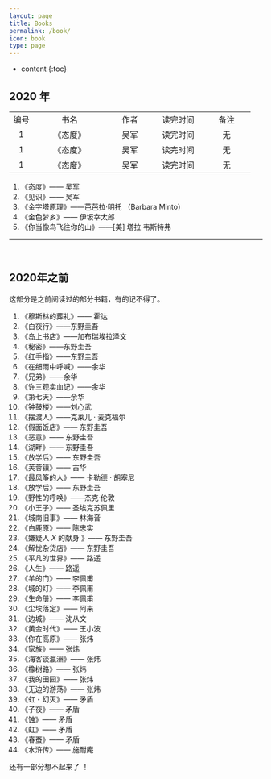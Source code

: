 ```yaml
---
layout: page
title: Books
permalink: /book/
icon: book
type: page
---
```


* content
{:toc}


##  **2020 年**





<table width="100%"  >
        <tr >           
           <td  width="10%" align="center">编号</td>
           <td  width="30%" align="center"> 书名 </td>
            <td  width="20%" align="center">作者</td>
            <td  width="20%" align="center">读完时间</td>
            <td  width="20%" align="center">备注</td>
        </tr>
         <tr align="center">           
           <td  width="10%">1</td>
           <td  width="30%"> 《态度》 </td>
             <td  width="20%">吴军</td>
             <td  width="20%">读完时间</td>
             <td  width="20%">无</td>
        </tr>
             <tr align="center">           
           <td  width="10%">1</td>
           <td  width="30%"> 《态度》 </td>
             <td  width="20%">吴军</td>
             <td  width="20%">读完时间</td>
             <td  width="20%">无</td>
        </tr>
             <tr align="center">           
           <td  width="10%">1</td>
           <td  width="30%"> 《态度》 </td>
             <td  width="20%">吴军</td>
             <td  width="20%">读完时间</td>
             <td  width="20%">无</td>
        </tr>
</table>




1. 《态度》—— 吴军
2. 《见识》—— 吴军
3. 《金字塔原理》——芭芭拉·明托 （Barbara Minto）
4. 《金色梦乡》—— 伊坂幸太郎
5. 《你当像鸟飞往你的山》——\[美\] 塔拉·韦斯特弗

----

<br>

## **2020年之前**

这部分是之前阅读过的部分书籍，有的记不得了。

1. 《穆斯林的葬礼》—— 霍达
2. 《白夜行》——东野圭吾
3. 《岛上书店》——加布瑞埃拉泽文
4. 《秘密》——东野圭吾
5. 《红手指》——东野圭吾
6. 《在细雨中呼喊》——余华
7. 《兄弟》——余华
8. 《许三观卖血记》——余华
9. 《第七天》——余华
10. 《钟鼓楼》——刘心武
11. 《摆渡人》——克莱儿 · 麦克福尔
12. 《假面饭店》—— 东野圭吾
13. 《恶意》—— 东野圭吾
14. 《湖畔》—— 东野圭吾
15. 《放学后》—— 东野圭吾
16. 《芙蓉镇》—— 古华
17. 《最风筝的人》—— 卡勒德 · 胡塞尼
18. 《放学后》—— 东野圭吾
19. 《野性的呼唤》——杰克·伦敦
20. 《小王子》—— 圣埃克苏佩里
21. 《城南旧事》—— 林海音
22. 《白鹿原》—— 陈忠实
23. 《嫌疑人 $X$ 的献身 》—— 东野圭吾
24. 《解忧杂货店》—— 东野圭吾
25. 《平凡的世界》—— 路遥
26. 《人生》—— 路遥
27. 《羊的门》—— 李佩甫
28. 《城的灯》—— 李佩甫
29. 《生命册》—— 李佩甫
30. 《尘埃落定》—— 阿来
31. 《边城》—— 沈从文
32. 《黄金时代》—— 王小波
33. 《你在高原》—— 张炜
34. 《家族》—— 张炜
35. 《海客谈瀛洲》—— 张炜
36. 《橡树路》—— 张炜
37. 《我的田园》—— 张炜
38. 《无边的游荡》—— 张炜
39. 《虹・幻灭》—— 矛盾
40. 《子夜》—— 矛盾
41. 《蚀》—— 矛盾
42. 《虹》—— 矛盾
43. 《春蚕》—— 矛盾
44. 《水浒传》—— 施耐庵

还有一部分想不起来了 ！











